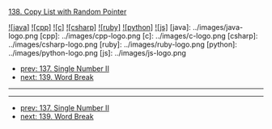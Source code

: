 [138. Copy List with Random Pointer](https://leetcode.com/problems/copy-list-with-random-pointer/)

[![java]](../java/138-copy-list-with-random-pointer.md)
[![cpp]](../cpp/138-copy-list-with-random-pointer.md)
[![c]](../c/138-copy-list-with-random-pointer.md)
[![csharp]](../csharp/138-copy-list-with-random-pointer.md)
[![ruby]](../ruby/138-copy-list-with-random-pointer.md)
[![python]](../python/138-copy-list-with-random-pointer.md)
[![js]](../js/138-copy-list-with-random-pointer.md)
[java]: ../images/java-logo.png
[cpp]: ../images/cpp-logo.png
[c]: ../images/c-logo.png
[csharp]: ../images/csharp-logo.png
[ruby]: ../images/ruby-logo.png
[python]: ../images/python-logo.png
[js]: ../images/js-logo.png

- [prev: 137. Single Number II](137-single-number-ii.md)
- [next: 139. Word Break](139-word-break.md)

---


---

- [prev: 137. Single Number II](137-single-number-ii.md)
- [next: 139. Word Break](139-word-break.md)
